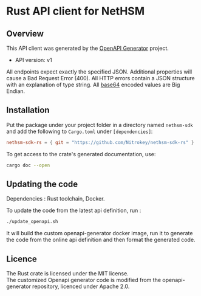 # Rust API client for NetHSM

## Overview

This API client was generated by the [OpenAPI Generator](https://openapi-generator.tech) project.

- API version: v1

All endpoints expect exactly the specified JSON.
Additional properties will cause a Bad Request Error (400).
All HTTP errors contain a JSON structure with an explanation of type string.
All [base64](https://tools.ietf.org/html/rfc4648#section-4) encoded values are Big Endian.

## Installation

Put the package under your project folder in a directory named `nethsm-sdk` and add the following to `Cargo.toml` under `[dependencies]`:

```toml
nethsm-sdk-rs = { git = "https://github.com/Nitrokey/nethsm-sdk-rs" }
```

To get access to the crate's generated documentation, use:

```sh
cargo doc --open
```

## Updating the code

Dependencies : Rust toolchain, Docker.

To update the code from the latest api definition, run :

```sh
./update_openapi.sh
```

It will build the custom openapi-generator docker image, run it to generate the code from the online api definition and then format the generated code.

## Licence

The Rust crate is licensed under the MIT license.  
The customized Openapi generator code is modified from the openapi-generator repository, licenced under Apache 2.0.
